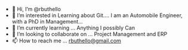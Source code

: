 - 👋 Hi, I’m @rbuthello
- 👀 I’m interested in Learning about Git.... I am an Automobile Engineer, with a PhD in Management... 
- 🌱 I’m currently learning ... Anything I possibly Can
- 💞️ I’m looking to collaborate on ... Project Management and ERP
- 📫 How to reach me ... rbuthello@gmail.com

<!---
rbuthello/rbuthello is a ✨ special ✨ repository because its `README.md` (this file) appears on your GitHub profile.
You can click the Preview link to take a look at your changes.
--->
